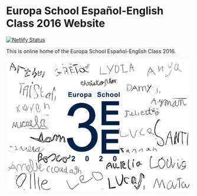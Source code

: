 # Europa School Español-English Class 2016 Website

<!-- badges: start -->
[![Netlify Status](https://api.netlify.com/api/v1/badges/1bd7293c-3b8e-4cf5-be12-39a0a338e3ad/deploy-status)](https://app.netlify.com/sites/europa-ee/deploys)
<!-- badges: end -->

This is online home of the Europa School Español-English Class 2016.

![](/static/images/class3EE.png)

